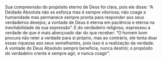 ﻿Sua compreensão do propósito eterno de Deus foi clara, pois ele disse: “A Deidade Absoluta não se esforça mas é sempre vitoriosa; não coage a humanidade mas permanece sempre pronta para responder aos seus verdadeiros desejos; a vontade de Deus é eterna em paciência e eterna na inevitabilidade da sua expressão”. E do verdadeiro religioso, expressou a verdade de que é mais abençoado dar do que receber: “O homem bom procura não reter a verdade para si próprio, mas ao contrário, ele tenta doar essas riquezas aos seus semelhantes, pois isso é a realização da verdade. A vontade do Deus Absoluto sempre beneficia, nunca destrói; o propósito do verdadeiro crente é sempre agir, e nunca coagir”.